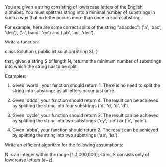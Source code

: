 You are given a string consisting of lowercase letters of the English alphabet. You must split this string into a minimal number of substrings in such a way that no letter occurs more than once in each substring.

For example, here are some correct splits of the string "abacdec": ('a', 'bac', 'dec'), ('a', bacd', 'ec') and ('ab', 'ac', 'dec').

Write a function:

class Solution { public int solution(String S); }

that, given a string S of length N, returns the minimum number of substrings into which the string has to be split.

Examples:

1. Given 'world', your function should return 1. There is no need to split the string into substrings as all letters occur just once.

2. Given 'dddd', your function should return 4. The result can be achieved by splitting the string into four substrings ('d', 'd', 'd', 'd').

3. Given 'cycle', your function should return 2. The result can be achieved by splitting the string into two substrings ('cy', 'cle') or ('c', 'ycle').

4. Given 'abba', your function should return 2. The result can be achieved by splitting the string into two substrings ('ab', 'ba').

Write an efficient algorithm for the following assumptions:

N is an integer within the range [1..1,000,000];
string S consists only of lowercase letters (a−z).
